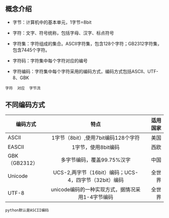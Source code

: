 ## 概念介绍

- 字节：计算机中的基本单元，1字节=8bit

- 字符：文字、符号统称，包括字母、汉字、标点符号

- 字符集：字符组成的集合。ASCII字符集，包含128个字符；GB2312字符集，包含7445个字符。

- 字符码：字符集中每个字符对应的编号

- 字符编码：字符集中每个字符采用的编码方式，编码方式包括ASCII、UTF-8、GBK


`字符  对应  字节流 `

## 不同编码方式

| 编码方式 | 特点 | 适用国家 | 
| - | :-: | -: | 
| ASCII | 1字节（8bit）,使用7bit编码128个字符| 美国 | 
| EASCII | 1字节，使用8bit编码 | 西欧 | 
| GBK（GB2312） | 多字节编码，覆盖99.75%汉字 | 中国 |
| Unicode | UCS-2,两字节（16bit）编码；UCS-4，四字节（32bit）编码 | 全世界 |
| UTF-8 | unicode编码的一种实现方式，据情况采用1-4字节编码 | 全世界 |


`python默认是ASCII编码`
